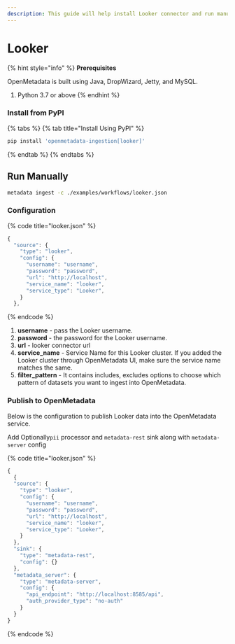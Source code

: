 ```yaml
---
description: This guide will help install Looker connector and run manually
---
```


# Looker

{% hint style="info" %}
**Prerequisites**

OpenMetadata is built using Java, DropWizard, Jetty, and MySQL.

1. Python 3.7 or above
{% endhint %}

### Install from PyPI

{% tabs %}
{% tab title="Install Using PyPI" %}
```bash
pip install 'openmetadata-ingestion[looker]'
```
{% endtab %}
{% endtabs %}

## Run Manually

```bash
metadata ingest -c ./examples/workflows/looker.json
```

### Configuration

{% code title="looker.json" %}
```javascript
{
  "source": {
    "type": "looker",
    "config": {
      "username": "username",
      "password": "password",
      "url": "http://localhost",
      "service_name": "looker",
      "service_type": "Looker",
    }
  },
```
{% endcode %}

1. **username** - pass the Looker username.
2. **password** - the password for the Looker username.
3. **url** - looker connector url
4. **service_name** - Service Name for this Looker cluster. If you added the Looker cluster through OpenMetadata UI, make sure the service name matches the same.
5. **filter_pattern** - It contains includes, excludes options to choose which pattern of datasets you want to ingest into OpenMetadata.

### Publish to OpenMetadata

Below is the configuration to publish Looker data into the OpenMetadata service.

Add Optionally`pii` processor and `metadata-rest` sink along with `metadata-server` config

{% code title="looker.json" %}
```javascript
{
  {
  "source": {
    "type": "looker",
    "config": {
      "username": "username",
      "password": "password",
      "url": "http://localhost",
      "service_name": "looker",
      "service_type": "Looker",
    }
  },
  "sink": {
    "type": "metadata-rest",
    "config": {}
  },
  "metadata_server": {
    "type": "metadata-server",
    "config": {
      "api_endpoint": "http://localhost:8585/api",
      "auth_provider_type": "no-auth"
    }
  }
}
```
{% endcode %}
